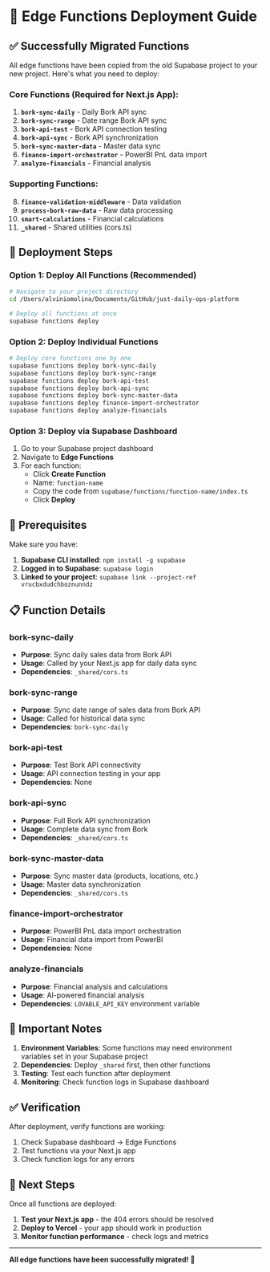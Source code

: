 # 🚀 Edge Functions Deployment Guide

## ✅ Successfully Migrated Functions

All edge functions have been copied from the old Supabase project to your new project. Here's what you need to deploy:

### **Core Functions (Required for Next.js App):**
1. **`bork-sync-daily`** - Daily Bork API sync
2. **`bork-sync-range`** - Date range Bork API sync  
3. **`bork-api-test`** - Bork API connection testing
4. **`bork-api-sync`** - Bork API synchronization
5. **`bork-sync-master-data`** - Master data sync
6. **`finance-import-orchestrator`** - PowerBI PnL data import
7. **`analyze-financials`** - Financial analysis

### **Supporting Functions:**
8. **`finance-validation-middleware`** - Data validation
9. **`process-bork-raw-data`** - Raw data processing
10. **`smart-calculations`** - Financial calculations
11. **`_shared`** - Shared utilities (cors.ts)

## 🎯 Deployment Steps

### **Option 1: Deploy All Functions (Recommended)**
```bash
# Navigate to your project directory
cd /Users/alviniomolina/Documents/GitHub/just-daily-ops-platform

# Deploy all functions at once
supabase functions deploy
```

### **Option 2: Deploy Individual Functions**
```bash
# Deploy core functions one by one
supabase functions deploy bork-sync-daily
supabase functions deploy bork-sync-range
supabase functions deploy bork-api-test
supabase functions deploy bork-api-sync
supabase functions deploy bork-sync-master-data
supabase functions deploy finance-import-orchestrator
supabase functions deploy analyze-financials
```

### **Option 3: Deploy via Supabase Dashboard**
1. Go to your Supabase project dashboard
2. Navigate to **Edge Functions**
3. For each function:
   - Click **Create Function**
   - Name: `function-name`
   - Copy the code from `supabase/functions/function-name/index.ts`
   - Click **Deploy**

## 🔧 Prerequisites

Make sure you have:
1. **Supabase CLI installed**: `npm install -g supabase`
2. **Logged in to Supabase**: `supabase login`
3. **Linked to your project**: `supabase link --project-ref vrucbxdudchboznunndz`

## 📋 Function Details

### **bork-sync-daily**
- **Purpose**: Sync daily sales data from Bork API
- **Usage**: Called by your Next.js app for daily data sync
- **Dependencies**: `_shared/cors.ts`

### **bork-sync-range** 
- **Purpose**: Sync date range of sales data from Bork API
- **Usage**: Called for historical data sync
- **Dependencies**: `bork-sync-daily`

### **bork-api-test**
- **Purpose**: Test Bork API connectivity
- **Usage**: API connection testing in your app
- **Dependencies**: None

### **bork-api-sync**
- **Purpose**: Full Bork API synchronization
- **Usage**: Complete data sync from Bork
- **Dependencies**: `_shared/cors.ts`

### **bork-sync-master-data**
- **Purpose**: Sync master data (products, locations, etc.)
- **Usage**: Master data synchronization
- **Dependencies**: `_shared/cors.ts`

### **finance-import-orchestrator**
- **Purpose**: PowerBI PnL data import orchestration
- **Usage**: Financial data import from PowerBI
- **Dependencies**: None

### **analyze-financials**
- **Purpose**: Financial analysis and calculations
- **Usage**: AI-powered financial analysis
- **Dependencies**: `LOVABLE_API_KEY` environment variable

## 🚨 Important Notes

1. **Environment Variables**: Some functions may need environment variables set in your Supabase project
2. **Dependencies**: Deploy `_shared` first, then other functions
3. **Testing**: Test each function after deployment
4. **Monitoring**: Check function logs in Supabase dashboard

## ✅ Verification

After deployment, verify functions are working:
1. Check Supabase dashboard → Edge Functions
2. Test functions via your Next.js app
3. Check function logs for any errors

## 🎉 Next Steps

Once all functions are deployed:
1. **Test your Next.js app** - the 404 errors should be resolved
2. **Deploy to Vercel** - your app should work in production
3. **Monitor function performance** - check logs and metrics

---

**All edge functions have been successfully migrated! 🚀**
